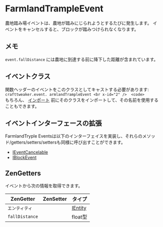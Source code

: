 # FarmlandTrampleEvent

農地踏み場イベントは、農地が踏みにじられようとするたびに発生します。 イベントをキャンセルすると、ブロックが踏みつけられなくなります。

## メモ

`event.fallDistance` には農地に到達する前に降下した距離が含まれています。

## イベントクラス
関数ヘッダーのイベントをこのクラスとしてキャストする必要があります:  
`crafttweaker.event. armlandTrampleEvent <br x-id="2" /> 
 <code>`  
もちろん、 [インポート](/AdvancedFunctions/Import/) 前にそのクラスをインポートして、その名前を使用することもできます。

## イベントインターフェースの拡張
FarmlandTryple Eventsは以下のインターフェイスを実装し、それらのメソッド/getters/setters/settersも同様に呼び出すことができます。

- [IEventCancelable](/Vanilla/Events/Events/IEventCancelable/)
- [IBlockEvent](/Vanilla/Events/Events/IBlockEvent/)

## ZenGetters
イベントから次の情報を取得できます。

| ZenGetter      | ZenSetter | タイプ                                   |
| -------------- | --------- | ------------------------------------- |
| `エンティティ`       |           | [IEntity](/Vanilla/Entities/IEntity/) |
| `fallDistance` |           | float型                                |

